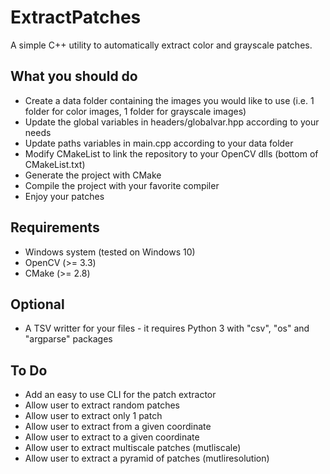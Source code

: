 # ExtractPatches
A simple C++ utility to automatically extract color and grayscale patches. 

## What you should do
- Create a data folder containing the images you would like to use (i.e. 1 folder for color images, 1 folder for grayscale images)
- Update the global variables in headers/globalvar.hpp according to your needs
- Update paths variables in main.cpp according to your data folder
- Modify CMakeList to link the repository to your OpenCV dlls (bottom of CMakeList.txt)
- Generate the project with CMake
- Compile the project with your favorite compiler
- Enjoy your patches

## Requirements
- Windows system (tested on Windows 10)
- OpenCV (>= 3.3)
- CMake (>= 2.8)

## Optional
 - A TSV writter for your files - it requires Python 3 with "csv", "os" and "argparse" packages

## To Do
- Add an easy to use CLI for the patch extractor
- Allow user to extract random patches
- Allow user to extract only 1 patch
- Allow user to extract from a given coordinate
- Allow user to extract to a given coordinate
- Allow user to extract multiscale patches (mutliscale)
- Allow user to extract a pyramid of patches (mutliresolution)
